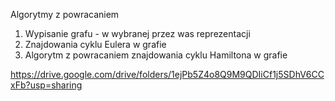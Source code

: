 ﻿Algorytmy z powracaniem
1. Wypisanie grafu - w wybranej przez was reprezentacji
2. Znajdowania cyklu Eulera w grafie
3. Algorytm z powracaniem znajdowania cyklu Hamiltona w grafie

https://drive.google.com/drive/folders/1ejPb5Z4o8Q9M9QDIiCf1j5SDhV6CCxFb?usp=sharing
